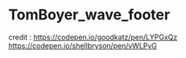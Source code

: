 ﻿# TomBoyer_wave_footer

credit : 
https://codepen.io/goodkatz/pen/LYPGxQz
https://codepen.io/shellbryson/pen/vWLPyG
